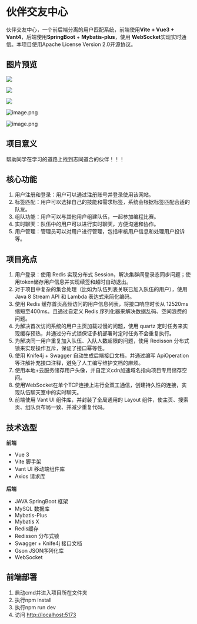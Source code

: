 # 伙伴交友中心

伙伴交友中心，一个前后端分离的用户匹配系统，前端使用**Vite + Vue3 + Vant4**，后端使用**SpringBoot** + **Mybatis-plus**，使用 **WebSocket**实现实时通信。本项目使用Apache License Version 2.0开源协议。

## 图片预览

![](https://image-bed-ichensw.oss-cn-hangzhou.aliyuncs.com/1702393460827-0ff9f140-445a-4860-b4fc-70a404aa7339.png)

![](https://image-bed-ichensw.oss-cn-hangzhou.aliyuncs.com/1702393465235-0da600e0-eeff-48cb-9422-ec2f4759f989.png)

![](https://image-bed-ichensw.oss-cn-hangzhou.aliyuncs.com/1702393471267-c926ccb3-d6fe-41b2-a083-99a44969dcb9.png)

![image.png](https://image-bed-ichensw.oss-cn-hangzhou.aliyuncs.com/1702393432962-3380a91b-02bb-4b49-8599-42a870e4bf44.png)

![image.png](https://image-bed-ichensw.oss-cn-hangzhou.aliyuncs.com/1702393439216-da91a0f6-88b8-4aba-95b8-fa04656ae863.png)

## 项目意义

帮助同学在学习的道路上找到志同道合的伙伴！！！

## 核心功能

1. 用户注册和登录：用户可以通过注册账号并登录使用该网站。
2. 标签匹配：用户可以选择自己的技能和需求标签，系统会根据标签匹配合适的队友。
3. 组队功能：用户可以与其他用户组建队伍，一起参加编程比赛。
4. 实时聊天：队伍中的用户可以进行实时聊天，方便沟通和协作。
5. 用户管理：管理员可以对用户进行管理，包括审核用户信息和处理用户投诉等。

## 项目亮点

1. 用户登录：使用 Redis 实现分布式 Session，解决集群间登录态同步问题；使用token储存用户信息并实现续签和超时自动退出。
2. 对于项目中复杂的集合处理（比如为队伍列表关联已加入队伍的用户），使用 Java 8 Stream API 和 Lambda 表达式来简化编码。
3. 使用 Redis 缓存首页高频访问的用户信息列表，将接口响应时长从 12520ms缩短至400ms。且通过自定义 Redis 序列化器来解决数据乱码、空间浪费的问题。
4. 为解决首次访问系统的用户主页加载过慢的问题，使用 quartz 定时任务来实现缓存预热，并通过分布式锁保证多机部署时定时任务不会重复执行。
5. 为解决同一用户重复加入队伍、入队人数超限的问题，使用 Redisson 分布式锁来实现操作互斥，保证了接口幂等性。
6. 使用 Knife4j + Swagger 自动生成后端接口文档，并通过编写 ApiOperation 等注解补充接口注释，避免了人工编写维护文档的麻烦。
7. 使用本地+云服务储存用户头像，并自定义cdn加速域名指向项目专用储存空间。
8. 使用WebSocket在单个TCP连接上进行全双工通信，创建持久性的连接，实现队伍聊天室中的实时聊天。
9. 前端使用 Vant UI 组件库，并封装了全局通用的 Layout 组件，使主页、搜索页、组队页布局一致、并减少重复代码。

## 技术选型

**前端**

- Vue 3
- Vite 脚手架
- Vant UI 移动端组件库
- Axios 请求库

**后端**

- JAVA SpringBoot 框架
- MySQL 数据库
- Mybatis-Plus
- Mybatis X
- Redis缓存
- Redisson 分布式锁
- Swagger + Knife4j 接口文档
- Gson JSON序列化库
- WebSocket

## 前端部署

1. 启动cmd并进入项目所在文件夹
2. 执行npm install
3. 执行npm run dev
4. 访问 [http://localhost:5173](https://gitee.com/link?target=http%3A%2F%2Flocalhost%3A5173)

